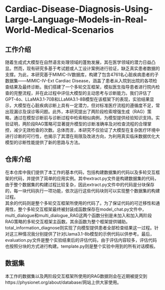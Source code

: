 # Cardiac-Disease-Diagnosis-Using-Large-Language-Models-in-Real-World-Medical-Scenarios
## 工作介绍
随着生成式大模型在自然语言处理领域的蓬勃发展，其在医学领域的潜力日益凸显。然而，现有研究多基于考试题或人工设计案例进行验证，缺乏真实患者数据的支撑。为此，本研究基于MIMIC-IV数据库，构建了包含4761名心脏疾病患者的子数据集——MIMIC-IV-Ext Cardiac Disease，涵盖了患者从入院到出院的各项检查结果及最终诊断。我们搭建了一个多轮交互框架，模拟医生指导患者进行院内检查的完整流程，并在此过程中评估大模型的主动思考与诊断能力。我们评估了GPT-4o、LLaMA3.1-70B和LLaMA3.1-8B模型在该框架下的表现，实验结果显示，大模型在心脏疾病诊断上具有一定潜力，但对标准医疗流程的遵循度不足，常出现漏诊及误诊等问题。此外，本研究提出了两阶段检索增强生成（RAG）策略，通过在模型诊断前与诊断过程中检索相似病例，为模型提供经验知识支持。实验证明，两阶段RAG策略可显著提升模型的诊断准确率及对检查流程的合理掌控，减少无效检查的次数。总体而言，本研究不仅验证了大模型在复杂医疗环境中进行诊断的可行性，也揭示了其潜在局限及改进方向，为利用真实临床数据优化大模型的诊断性能提供了新的思路与方法。

## 仓库介绍
在本仓库中我们提供了本工作的基本代码，包括构建数据集的代码以及多轮交互框架的代码，并提供了简单的应用实例。其中extract.py文件是构建数据集的代码，由于整个数据集的构建过程比较复杂，因此extract.py文件中的代码是分块保存的，每一块代码执行一项功能，依次运行这些代码块则可以实现整个数据集的构建过程。  
其余的代码则是整个多轮交互框架所使用的代码了。为了保证代码的可迁移性和通用性，整个多轮交互框架最终被封装成函数保存在model_chat.py文件中，multi_dialogue和multi_dialogue_RAG这两个函数分别是未加入和加入两阶段RAG策略的多轮交互框架主函数。其余函数为整个框架提供辅助。total_information_diagnose则实现了向模型提供患者全部检查结果这一过程。针对这三种情况我分别提供了针对Llama3.1-8b模型的示例代码以供参考。最后，evaluation.py文件是整个实验结束后的评估代码，由于评估内容较多，评估代码也按照分块的方式进行构建。template.py则是整个实验中用到的所有对话模板。

## 数据集
本工作的数据集以及两阶段交互框架所使用的RAG数据则会在近期被提交到https://physionet.org/about/database/网站上供大家使用。
